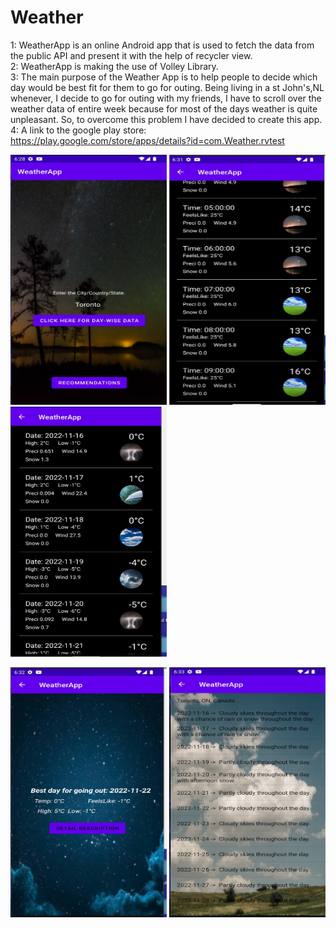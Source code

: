 # Weather
1: WeatherApp is an online Android app that is used to fetch the data from the public API and present it with the help of recycler view.    
2: WeatherApp is making the use of Volley Library.                                                           
3: The main purpose of the Weather App is to help people to decide which day would be best fit for them to go for outing. Being living in a st John's,NL 
whenever, I decide to go for outing with my friends, I have to scroll over the weather data of entire week because for most of the days weather is quite unpleasant. So, to overcome this problem I have decided to
create this app.                           
4: A link to the google play store: https://play.google.com/store/apps/details?id=com.Weather.rvtest


<p float="left">
  <img src="app/src/main/res/drawable/BC59733D-0A1D-4177-9A67-F10E38562C63.jpeg" width="250" height="400"/>
  <img src="app/src/main/res/drawable/3DD8C796-FF34-429A-B8AB-66820416E9D0.jpeg" width="250" height="400"/> 
  <img src="app/src/main/res/drawable/2D89BD56-30DB-4922-BF48-BE7B48A01091.jpeg" width="250" height="400"/>
</p>
<p float="left">
  <img src="app/src/main/res/drawable/8F70F225-31DD-4FA5-B194-99095F1CCAC6.jpeg" width="250" height="400"/>
  <img src="app/src/main/res/drawable/ECE82E3A-B085-4A98-B0B7-7E09D5C49A9E.jpeg" width="250" height="400"/> 
</p>


